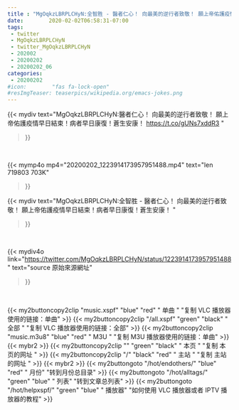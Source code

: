 ```yaml
---
title : "MgOqkzLBRPLCHyN:全智胜 - 醫者仁心！ 向最美的逆行者致敬！ 願上帝佑護疫情早日結束！病者早日康復！蒼生安康！ "
date:        2020-02-02T06:58:31-07:00
tags:
 - twitter
 - MgOqkzLBRPLCHyN
 - twitter_MgOqkzLBRPLCHyN
 - 202002
 - 20200202
 - 20200202_06
categories:
 - 20200202
#icon:        "fas fa-lock-open"
#resImgTeaser: teaserpics/wikipedia.org/emacs-jokes.png
---
```


{{< mydiv text="MgOqkzLBRPLCHyN:醫者仁心！ 向最美的逆行者致敬！ 願上帝佑護疫情早日結束！病者早日康復！蒼生安康！ https://t.co/gUNs7xddR3 "
>}}
<br>


{{< mymp4o mp4="20200202_1223914173957951488.mp4"
text="len 719803    703K"
>}}


{{< mydiv text="MgOqkzLBRPLCHyN:全智胜 - 醫者仁心！ 向最美的逆行者致敬！ 願上帝佑護疫情早日結束！病者早日康復！蒼生安康！ "
>}}
<br>

{{< mydiv4o link="https://twitter.com/MgOqkzLBRPLCHyN/status/1223914173957951488"
text="source 原始來源網址"
>}}


<br>



{{< my2buttoncopy2clip "music.xspf"        "blue"   "red"    " 单曲 "  "复制 VLC 播放器使用的链接：单曲" >}} {{< my2buttoncopy2clip "/all.xspf"         "green"  "black"  " 全部 "  "复制 VLC 播放器使用的链接：全部" >}} {{< my2buttoncopy2clip "music.m3u8"        "blue"   "red"    " M3U  "    "复制 M3U 播放器使用的链接：单曲" >}} {{< mybr2 >}} {{< my2buttoncopy2clip ""                  "green"  "black"  " 本页 "    "复制 本页的网址 " >}} {{< my2buttoncopy2clip "/"                 "black"  "red"    " 主站 "    "复制 主站的网址 " >}} {{< mybr2 >}} {{< my2buttongoto      "/hot/endothers/"   "blue"   "red"    " 月份"   "转到月份总目录" >}} {{< my2buttongoto      "/hot/alltags/"     "green"  "blue"   " 列表"   "转到文章总列表" >}} {{< my2buttongoto      "/hot/helpxspf/"    "green"  "blue"   " 播放器" "如何使用 VLC 播放器或者 IPTV 播放器的教程" >}} 
